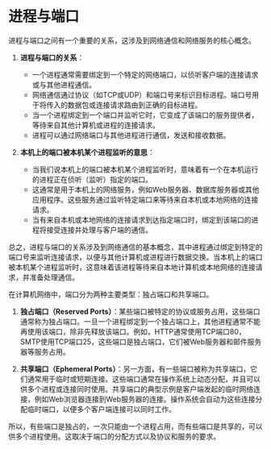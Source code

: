 # 进程与端口
进程与端口之间有一个重要的关系，这涉及到网络通信和网络服务的核心概念。

1. **进程与端口的关系**：
   - 一个进程通常需要绑定到一个特定的网络端口，以侦听客户端的连接请求或与其他进程通信。
   - 网络通信通过协议（如TCP或UDP）和端口号来标识目标进程。端口号用于将传入的数据包或连接请求路由到正确的目标进程。
   - 当一个进程绑定到一个端口并监听它时，它变成了该端口的服务提供者，等待来自其他计算机或进程的连接请求。
   - 进程可以通过网络端口与其他进程进行通信，发送和接收数据。

2. **本机上的端口被本机某个进程监听的意思**：
   - 当我们说本机上的端口被本机某个进程监听时，意味着有一个在本机运行的进程正在侦听（监听）指定的端口。
   - 这通常是用于本机上的网络服务，例如Web服务器、数据库服务器或其他应用程序。这些服务通过监听特定端口来等待来自本机或本地网络的连接请求。
   - 当有来自本机或本地网络的连接请求到达指定端口时，绑定到该端口的进程将接受连接并处理与客户端的通信。

总之，进程与端口的关系涉及到网络通信的基本概念，其中进程通过绑定到特定的端口号来监听连接请求，以便与其他计算机或进程进行数据交换。当本机上的端口被本机某个进程监听时，这意味着该进程等待来自本地计算机或本地网络的连接请求，并准备处理通信。



在计算机网络中，端口分为两种主要类型：独占端口和共享端口。

1. **独占端口（Reserved Ports）**：某些端口被特定的协议或服务占用，这些端口通常称为独占端口。一旦一个进程绑定到一个独占端口上，其他进程通常不能再使用该端口，除非先释放该端口。例如，HTTP通常使用TCP端口80，SMTP使用TCP端口25，这些端口是独占端口，它们被Web服务器和邮件服务器等服务占用。

2. **共享端口（Ephemeral Ports）**：另一方面，有一些端口被称为共享端口，它们通常用于临时或短期连接。这些端口通常在操作系统上动态分配，并且可以供多个进程或连接同时使用。共享端口的典型示例是客户端发起的临时网络连接，例如Web浏览器连接到Web服务器的连接。操作系统会自动为这些连接分配临时端口，以便多个客户端连接可以同时工作。

所以，有些端口是独占的，一次只能由一个进程占用，而有些端口是共享的，可以供多个进程使用。这取决于端口的分配方式以及协议和服务的要求。